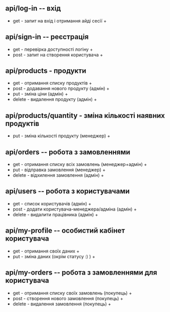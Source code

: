 ## api/log-in  --  вхід
* get - запит на вхід і отримання айді сесії +

## api/sign-in  -- реєстрація
* get - перевірка доступності логіну +
* post - запит на створення користувача +

## api/products - продукти
* get - отримання списку продуктів +
* post - додавання нового продукту (адмін) +
* put - зміна ціни (адмін) +
* delete - видалення продукту (адмін) +

## api/products/quantity - зміна кількості наявних продуктів
* put - зміна кількості продукту (менеджер) +

## api/orders  --  робота з замовленнями
* get - отримання списку всіх замовлень (менеджер+адмін) +
* put - відправка замовлення (менеджер) +
* delete - відхилення замовлення (адмін) +

## api/users  --  робота з користувачами
* get - список користувачів (адмін) +
* post - додати користувача-менеджера/адміна (адмін) +
* delete - видалити працівника (адмін) +

## api/my-profile  --  особистий кабінет користувача
* get - отримання своїх даних +
* put - зміна даних (окрім статусу :) ) +

## api/my-orders  --  робота з замовленнями для користувача
* get - отримання списку своїх замовлень (покупець) +
* post - створення нового замовлення (покупець) +
* delete - видалення замовлення (покупець) +